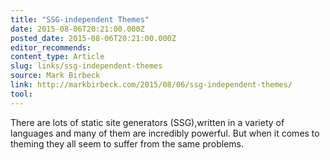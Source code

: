 ```yaml
---
title: "SSG-independent Themes"
date: 2015-08-06T20:21:00.000Z
posted_date: 2015-08-06T20:21:00.000Z
editor_recommends:
content_type: Article
slug: links/ssg-independent-themes
source: Mark Birbeck
link: http://markbirbeck.com/2015/08/06/ssg-independent-themes/
tool:
---
```

There are lots of static site generators (SSG),written in a variety of languages and many of them are incredibly powerful. But when it comes to theming they all seem to suffer from the same problems.



